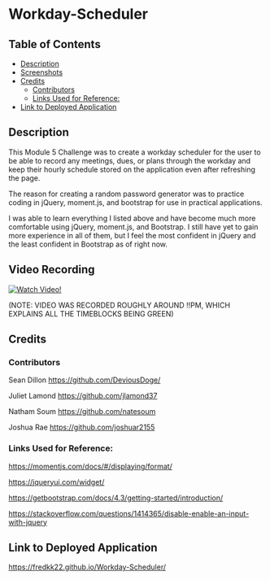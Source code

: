 # Workday-Scheduler

## Table of Contents
  - [Description](#description)
  - [Screenshots](#screenshots)
  - [Credits](#credits)
    - [Contributors](#contributors)
    - [Links Used for Reference:](#links-used-for-reference)
  - [Link to Deployed Application](#link-to-deployed-application)

## Description

This Module 5 Challenge was to create a workday scheduler for the user to be able to record any meetings, dues, or plans through the workday and keep their hourly schedule stored on the application even after refreshing the page.

The reason for creating a random password generator was to practice coding in jQuery, moment.js, and bootstrap for use in practical applications.

I was able to learn everything I listed above and have become much more comfortable using jQuery, moment.js, and Bootstrap. I still have yet to gain more experience in all of them, but I feel the most confident in jQuery and the least confident in Bootstrap as of right now.

## Video Recording

[![Watch Video!](https://img.youtube.com/vi/xP8-WbizifY/maxresdefault.jpg)](https://youtu.be/xP8-WbizifY)

(NOTE: VIDEO WAS RECORDED ROUGHLY AROUND !!PM, WHICH EXPLAINS ALL THE TIMEBLOCKS BEING GREEN)

## Credits

### Contributors

Sean Dillon https://github.com/DeviousDoge/

Juliet Lamond https://github.com/jlamond37

Natham Soum https://github.com/natesoum

Joshua Rae https://github.com/joshuar2155

### Links Used for Reference:

https://momentjs.com/docs/#/displaying/format/

https://jqueryui.com/widget/

https://getbootstrap.com/docs/4.3/getting-started/introduction/

https://stackoverflow.com/questions/1414365/disable-enable-an-input-with-jquery

## Link to Deployed Application

https://fredkk22.github.io/Workday-Scheduler/